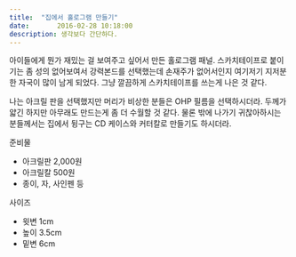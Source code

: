 ```yaml
---
title:  "집에서 홀로그램 만들기"
date:		2016-02-28 10:18:00
description: 생각보다 간단하다.
---
```




아이들에게 뭔가 재밌는 걸 보여주고 싶어서 만든 홀로그램 패널. 스카치테이프로 붙이기는 좀 성의 없어보여서 강력본드를 선택했는데 손재주가 없어서인지 여기저기 지저분한 자국이 많이 남게 되었다. 그냥 깔끔하게 스카치테이프를 쓰는게 나은 것 같다. 

나는 아크릴 판을 선택했지만 머리가 비상한 분들은 OHP 필름을 선택하시더라. 두께가 얇긴 하지만 아무래도 만드는게 좀 더 수월할 것 같다. 물론 밖에 나가기 귀찮아하시는 분들께서는 집에서 뒹구는 CD 케이스와 커터칼로 만들기도 하시더라.

준비물

* 아크릴판 2,000원
* 아크릴칼 500원
* 종이, 자, 사인펜 등

사이즈

* 윗변 1cm
* 높이 3.5cm
* 밑변 6cm
